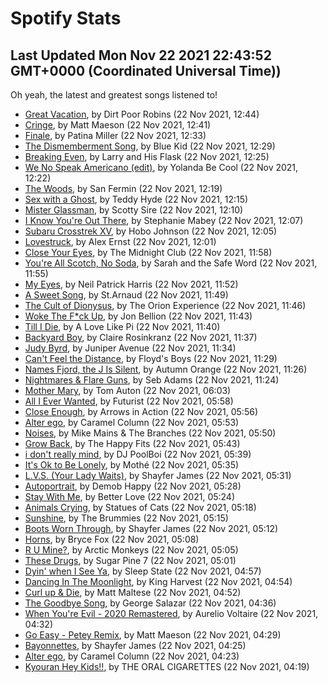 
# Spotify Stats
## Last Updated Mon Nov 22 2021 22:43:52 GMT+0000 (Coordinated Universal Time))

Oh yeah, the latest and greatest songs listened to!

- [Great Vacation](https://www.last.fm/music/Dirt+Poor+Robins/_/Great+Vacation), by Dirt Poor Robins (22 Nov 2021, 12:44)
- [Cringe](https://www.last.fm/music/Matt+Maeson/_/Cringe), by Matt Maeson (22 Nov 2021, 12:41)
- [Finale](https://www.last.fm/music/Patina+Miller/_/Finale), by Patina Miller (22 Nov 2021, 12:33)
- [The Dismemberment Song](https://www.last.fm/music/Blue+Kid/_/The+Dismemberment+Song), by Blue Kid (22 Nov 2021, 12:29)
- [Breaking Even](https://www.last.fm/music/Larry+and+His+Flask/_/Breaking+Even), by Larry and His Flask (22 Nov 2021, 12:25)
- [We No Speak Americano (edit)](https://www.last.fm/music/Yolanda+Be+Cool/_/We+No+Speak+Americano+(edit)), by Yolanda Be Cool (22 Nov 2021, 12:22)
- [The Woods](https://www.last.fm/music/San+Fermin/_/The+Woods), by San Fermin (22 Nov 2021, 12:19)
- [Sex with a Ghost](https://www.last.fm/music/Teddy+Hyde/_/Sex+with+a+Ghost), by Teddy Hyde (22 Nov 2021, 12:15)
- [Mister Glassman](https://www.last.fm/music/Scotty+Sire/_/Mister+Glassman), by Scotty Sire (22 Nov 2021, 12:10)
- [I Know You're Out There](https://www.last.fm/music/Stephanie+Mabey/_/I+Know+You%27re+Out+There), by Stephanie Mabey (22 Nov 2021, 12:07)
- [Subaru Crosstrek XV](https://www.last.fm/music/Hobo+Johnson/_/Subaru+Crosstrek+XV), by Hobo Johnson (22 Nov 2021, 12:05)
- [Lovestruck](https://www.last.fm/music/Alex+Ernst/_/Lovestruck), by Alex Ernst (22 Nov 2021, 12:01)
- [Close Your Eyes](https://www.last.fm/music/The+Midnight+Club/_/Close+Your+Eyes), by The Midnight Club (22 Nov 2021, 11:58)
- [You're All Scotch, No Soda](https://www.last.fm/music/Sarah+and+the+Safe+Word/_/You%27re+All+Scotch,+No+Soda), by Sarah and the Safe Word (22 Nov 2021, 11:55)
- [My Eyes](https://www.last.fm/music/Neil+Patrick+Harris/_/My+Eyes), by Neil Patrick Harris (22 Nov 2021, 11:52)
- [A Sweet Song](https://www.last.fm/music/St.Arnaud/_/A+Sweet+Song), by St.Arnaud (22 Nov 2021, 11:49)
- [The Cult of Dionysus](https://www.last.fm/music/The+Orion+Experience/_/The+Cult+of+Dionysus), by The Orion Experience (22 Nov 2021, 11:46)
- [Woke The F*ck Up](https://www.last.fm/music/Jon+Bellion/_/Woke+The+F*ck+Up), by Jon Bellion (22 Nov 2021, 11:43)
- [Till I Die](https://www.last.fm/music/A+Love+Like+Pi/_/Till+I+Die), by A Love Like Pi (22 Nov 2021, 11:40)
- [Backyard Boy](https://www.last.fm/music/Claire+Rosinkranz/_/Backyard+Boy), by Claire Rosinkranz (22 Nov 2021, 11:37)
- [Judy Byrd](https://www.last.fm/music/Juniper+Avenue/_/Judy+Byrd), by Juniper Avenue (22 Nov 2021, 11:34)
- [Can't Feel the Distance](https://www.last.fm/music/Floyd%27s+Boys/_/Can%27t+Feel+the+Distance), by Floyd's Boys (22 Nov 2021, 11:29)
- [Names Fjord, the J Is Silent](https://www.last.fm/music/Autumn+Orange/_/Names+Fjord,+the+J+Is+Silent), by Autumn Orange (22 Nov 2021, 11:26)
- [Nightmares & Flare Guns](https://www.last.fm/music/Seb+Adams/_/Nightmares+&+Flare+Guns), by Seb Adams (22 Nov 2021, 11:24)
- [Mother Mary](https://www.last.fm/music/Tom+Auton/_/Mother+Mary), by Tom Auton (22 Nov 2021, 06:03)
- [All I Ever Wanted](https://www.last.fm/music/Futurist/_/All+I+Ever+Wanted), by Futurist (22 Nov 2021, 05:58)
- [Close Enough](https://www.last.fm/music/Arrows+in+Action/_/Close+Enough), by Arrows in Action (22 Nov 2021, 05:56)
- [Alter ego](https://www.last.fm/music/Caramel+Column/_/Alter+ego), by Caramel Column (22 Nov 2021, 05:53)
- [Noises](https://www.last.fm/music/Mike+Mains+&+The+Branches/_/Noises), by Mike Mains & The Branches (22 Nov 2021, 05:50)
- [Grow Back](https://www.last.fm/music/The+Happy+Fits/_/Grow+Back), by The Happy Fits (22 Nov 2021, 05:43)
- [i don't really mind](https://www.last.fm/music/DJ+PoolBoi/_/i+don%27t+really+mind), by DJ PoolBoi (22 Nov 2021, 05:39)
- [It's Ok to Be Lonely](https://www.last.fm/music/Moth%C3%A9/_/It%27s+Ok+to+Be+Lonely), by Mothé (22 Nov 2021, 05:35)
- [L.V.S. (Your Lady Waits)](https://www.last.fm/music/Shayfer+James/_/L.V.S.+(Your+Lady+Waits)), by Shayfer James (22 Nov 2021, 05:31)
- [Autoportrait](https://www.last.fm/music/Demob+Happy/_/Autoportrait), by Demob Happy (22 Nov 2021, 05:28)
- [Stay With Me](https://www.last.fm/music/Better+Love/_/Stay+With+Me), by Better Love (22 Nov 2021, 05:24)
- [Animals Crying](https://www.last.fm/music/Statues+of+Cats/_/Animals+Crying), by Statues of Cats (22 Nov 2021, 05:18)
- [Sunshine](https://www.last.fm/music/The+Brummies/_/Sunshine), by The Brummies (22 Nov 2021, 05:15)
- [Boots Worn Through](https://www.last.fm/music/Shayfer+James/_/Boots+Worn+Through), by Shayfer James (22 Nov 2021, 05:12)
- [Horns](https://www.last.fm/music/Bryce+Fox/_/Horns), by Bryce Fox (22 Nov 2021, 05:08)
- [R U Mine?](https://www.last.fm/music/Arctic+Monkeys/_/R+U+Mine%3F), by Arctic Monkeys (22 Nov 2021, 05:05)
- [These Drugs](https://www.last.fm/music/Sugar+Pine+7/_/These+Drugs), by Sugar Pine 7 (22 Nov 2021, 05:01)
- [Dyin' when I See Ya](https://www.last.fm/music/Sleep+State/_/Dyin%27+when+I+See+Ya), by Sleep State (22 Nov 2021, 04:57)
- [Dancing In The Moonlight](https://www.last.fm/music/King+Harvest/_/Dancing+In+The+Moonlight), by King Harvest (22 Nov 2021, 04:54)
- [Curl up & Die](https://www.last.fm/music/Matt+Maltese/_/Curl+up+&+Die), by Matt Maltese (22 Nov 2021, 04:52)
- [The Goodbye Song](https://www.last.fm/music/George+Salazar/_/The+Goodbye+Song), by George Salazar (22 Nov 2021, 04:36)
- [When You're Evil - 2020 Remastered](https://www.last.fm/music/Aurelio+Voltaire/_/When+You%27re+Evil+-+2020+Remastered), by Aurelio Voltaire (22 Nov 2021, 04:32)
- [Go Easy - Petey Remix](https://www.last.fm/music/Matt+Maeson/_/Go+Easy+-+Petey+Remix), by Matt Maeson (22 Nov 2021, 04:29)
- [Bayonnettes](https://www.last.fm/music/Shayfer+James/_/Bayonnettes), by Shayfer James (22 Nov 2021, 04:25)
- [Alter ego](https://www.last.fm/music/Caramel+Column/_/Alter+ego), by Caramel Column (22 Nov 2021, 04:23)
- [Kyouran Hey Kids!!](https://www.last.fm/music/THE+ORAL+CIGARETTES/_/Kyouran+Hey+Kids!!), by THE ORAL CIGARETTES (22 Nov 2021, 04:19)
